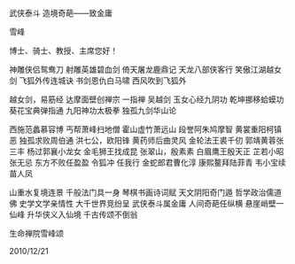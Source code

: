 武侠泰斗 造境奇葩——致金庸

雪峰


博士、骑士、教授、主席您好！

神雕侠侣鸳鸯刀
射雕英雄碧血剑
倚天屠龙鹿鼎记
天龙八部侠客行
笑傲江湖越女剑
飞狐外传连城诀
书剑恩仇白马啸
西风吹到飞狐外

越女剑，易筋经
达摩面壁创禅宗
一指禅 吴越剑
玉女心经九阴功
乾坤挪移蛤蟆功
葵花宝典弹指通
九阳神功太极拳
独孤九剑华山论

西施范蠡慕容博
丐帮萧峰扫地僧
霍山虚竹萧远山
段誉阿朱鸠摩智
黄裳重阳柯镇恶
独孤求败周伯通
洪七公，欧阳锋
黄药师后曲灵风
金轮法王裘千仞
郭靖黄蓉张三丰
杨过郭襄小龙女
金毛狮王找成昆
张翠山，殷素素
白眉鹰王殷天正
芷若小昭张无忌
东方不败任盈盈
令狐冲 任我行
金蛇郎君曹化淳
康熙鳌拜陆菲青
韦小宝续苗人凤

山重水复境连景
千般法门具一身
琴棋书画诗词赋
天文阴阳奇门遁
哲学政治儒道佛
史学文学亲情性
大千世界竞纷呈
武侠泰斗属金庸
人间奇葩任纵横
悬崖峭壁一仙峰
升华侠义入仙境
千古传颂不倒翁

生命禅院雪峰颂

2010/12/21



